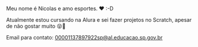 


Meu nome é Nicolas e amo esportes. ❤ :-D

Atualmente estou cursando na Alura e sei fazer projetos no Scratch, apesar de não gostar muito 😝🤯



Email para contato: 00001137897922sp@al.educacao.sp.gov.br
